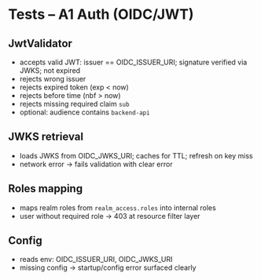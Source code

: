 # Tests – A1 Auth (OIDC/JWT)

## JwtValidator
- accepts valid JWT: issuer == OIDC_ISSUER_URI; signature verified via JWKS; not expired
- rejects wrong issuer
- rejects expired token (exp < now)
- rejects before time (nbf > now)
- rejects missing required claim `sub`
- optional: audience contains `backend-api`

## JWKS retrieval
- loads JWKS from OIDC_JWKS_URI; caches for TTL; refresh on key miss
- network error → fails validation with clear error

## Roles mapping
- maps realm roles from `realm_access.roles` into internal roles
- user without required role → 403 at resource filter layer

## Config
- reads env: OIDC_ISSUER_URI, OIDC_JWKS_URI
- missing config → startup/config error surfaced clearly
